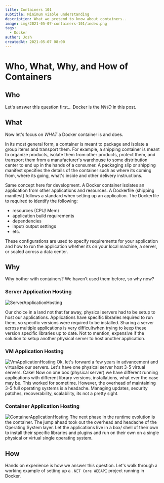 ```yaml
---
title: Containers 101
subtitle: Minimum viable understanding
description: What we pretend to know about containers..
image: img/2021-05-07-containers-101/index.png
tags:
  - Docker
author: Josh
createdAt: 2021-05-07 08:00
---
```


# Who, What, Why, and How of Containers

## Who

Let's answer this question first... Docker is the _WHO_ in this post.

## What

Now let's focus on _WHAT_ a Docker container is and does.

In its most general form, a container is meant to package and isolate a group items and transport them. For example, a shipping container is meant to organize products, isolate them from other products, protect them, and transport them from a manufacturer's warehouse to some distribution center to end up in the hands of a consumer. A packaging slip or shipping manifest specifies the details of the container such as where its coming from, where its going, what's inside and other delivery instructions.

Same concept here for development. A Docker container isolates an application from other applications and resources. A Dockerfile (shipping manifest) follows a standard when setting up an application. The Dockerfile to required to identify the following:

- resources (CPU/ Mem)
- application build requirements
- dependencies
- input/ output settings
- etc.

These configurations are used to specify requirements for your application and how to run the application whether its on your local machine, a server, or scaled across a data center.

## Why

Why bother with containers? We haven't used them before, so why now?

### Server Application Hosting

![ServerApplicationHosting](/img/2021-05-07-containers-101/metal.png)

Our choice in a land not that far away, physical servers had to be setup to host our applications. Applications have specific libraries required to run them, so specific versions were required to be installed. Sharing a server across multiple applications is very difficultwhen trying to keep these version specific libraries up to date. Not to mention, expensive if the solution to setup another physical server to host another application.

### VM Application Hosting

![VmApplicationHosting](/img/2021-05-07-containers-101/vms.png)
Ok, let's forward a few years in advancement and virtualize our servers. Let's have one physical server host 3-5 virtual servers. Cake! Now on one box (physical server) we have different running applications with different library versions, installations, what ever the case may be. This worked for sometime. However, the overhead of maintaining 3-5 full operating systems is a headache. Managing updates, security patches, recoverability, scalability, its not a pretty sight.

### Container Application Hosting

![ContainerApplicationHosting](/img/2021-05-07-containers-101/vm-to-containers.png)
The next phase in the runtime evolution is the container. The jump ahead took out the overhead and headache of the Operating System layer. Let the applications live in a box/ shell of their own to install their specific libraries and plugins and run on their own on a single physical or virtual single operating system.

## How

Hands on experience is how we answer this question. Let's walk through a working example of setting up a <code class="language-bash">.NET Core WEBAPI</code> project running in Docker.
